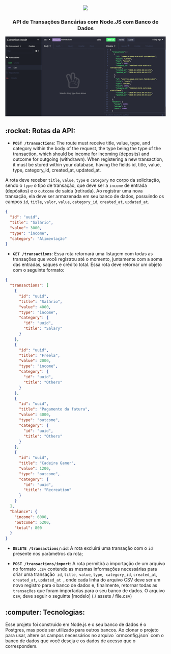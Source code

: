 <div align="center"> 
  <img src="https://camo.githubusercontent.com/8c13dc2618dbd7f76d1d574350b98fdee1335ce5/68747470733a2f2f726f636b6574736561742d63646e2e73332d73612d656173742d312e616d617a6f6e6177732e636f6d2f626f6f7463616d702d6865616465722e706e67" />
 </div>
 
<h3 align="center">
  API de Transações Bancárias com Node.JS com Banco de Dados
</h3>


<p align="center">
   <img src="https://github.com/bprofiro/assets/blob/master/node-with-database.png" />
</p>

<div>
  <h2> :rocket: Rotas da API: </h2>
  
  - **`POST /transactions`**: The route must receive title, value, type, and category within the body of the request, the type being the type of the transaction, which should be income for incoming (deposits) and outcome for outgoing (withdrawn). When registering a new transaction, it must be stored within your database, having the fields id, title, value, type, category_id, created_at, updated_at.
  
A rota deve receber `title`, `value`, `type` e `category` no corpo da solicitação, sendo o `type` o tipo de transação, que deve ser a `income` de entrada (depósitos) e o `outcome` de saída (retirada). Ao registrar uma nova transação, ela deve ser armazenada em seu banco de dados, possuindo os campos `id`, `title`, `valor`, `value`, `category_id`, `created_at`, `updated_at`.

```json
{
  "id": "uuid",
  "title": "Salário",
  "value": 3000,
  "type": "income",
  "category": "Alimentação"
}
```

- **`GET /transactions`**: Essa rota retornará uma listagem com todas as transações que você registrou até o momento, juntamente com a soma das entradas, saques e crédito total. Essa rota deve retornar um objeto com o seguinte formato:

```json
{
  "transactions": [
    {
      "id": "uuid",
      "title": "Salário",
      "value": 4000,
      "type": "income",
      "category": {
        "id": "uuid",
        "title": "Salary"
      }
    },
    {
      "id": "uuid",
      "title": "Freela",
      "value": 2000,
      "type": "income",
      "category": {
        "id": "uuid",
        "title": "Others"
      }
    },
    {
      "id": "uuid",
      "title": "Pagamento da fatura",
      "value": 4000,
      "type": "outcome",
      "category": {
        "id": "uuid",
        "title": "Others"
      }
    },
    {
      "id": "uuid",
      "title": "Cadeira Gamer",
      "value": 1200,
      "type": "outcome",
      "category": {
        "id": "uuid",
        "title": "Recreation"
      }
    }
  ],
  "balance": {
    "income": 6000,
    "outcome": 5200,
    "total": 800
  }
}
```

- **`DELETE /transactions/:id`**: A rota excluirá uma transação com o `id` presente nos parâmetros da rota;

* **`POST /transactions/import`**: A rota permitirá a importação de um arquivo no formato `.csv` contendo as mesmas informações necessárias para criar uma transação` id`, `title`,` value`, `type`,` category_id`, `created_at`,` created_at`, `updated_at `, onde cada linha do arquivo CSV deve ser um novo registro para o banco de dados e, finalmente, retornar todas as` transações` que foram importadas para o seu banco de dados. O arquivo csv, deve seguir o seguinte [modelo] (./ assets / file.csv)


</div>

<div>
  <h2> :computer: Tecnologias: </h2>
  <p> Esse projeto foi construído em Node.js e o seu banco de dados é o Postgres, mas pode ser utilizado para outros bancos. Ao clonar o projeto para usar, altere os campos necessários no arquivo `ormconfig.json` com o banco de dados que você deseja e os dados de acesso que o correspondem.</p>
</div>
